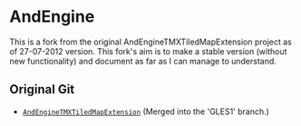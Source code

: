 # AndEngine

This is a fork from the original AndEngineTMXTiledMapExtension project as of 27-07-2012 version. This fork's aim is to make a stable version (without new functionality) and document as far as I can manage to understand.

## Original Git

 * [`AndEngineTMXTiledMapExtension`][URI_AndEngineTMXTiledMapExtension] (Merged into the 'GLES1' branch.)


[URI_AndEngineTMXTiledMapExtension]: https://github.com/nicolasgramlich/AndEngineTMXTiledMapExtension